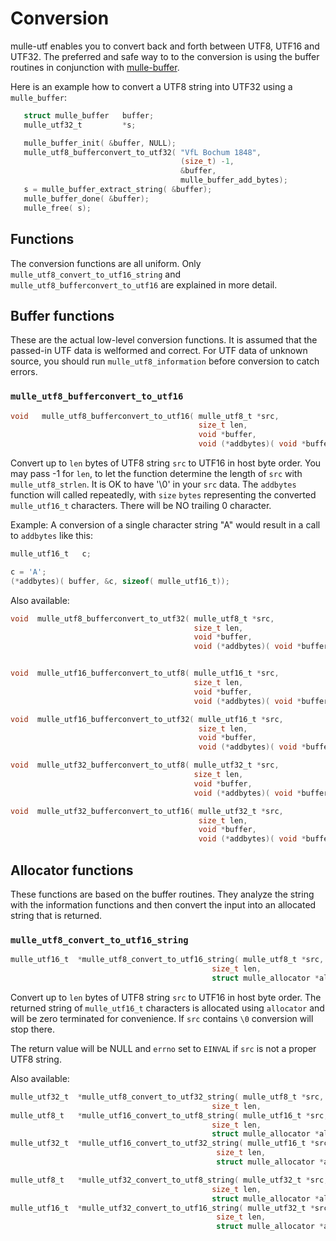 <!-- [comment]: <> (DO NOT EDIT THIS FILE. EDIT THE TEMPLATE "templates/dox/API_CONVERSION.md.scion") -->
# Conversion

mulle-utf enables you to convert back and forth between UTF8, UTF16 and UTF32.
The preferred and safe way to to the conversion is using the buffer routines
in conjunction with [mulle-buffer](//github.com/mulle-nat/mulle-buffer).

Here is an example how to convert a UTF8 string into UTF32 using a
`mulle_buffer`:

``` c
   struct mulle_buffer   buffer;
   mulle_utf32_t         *s;

   mulle_buffer_init( &buffer, NULL);
   mulle_utf8_bufferconvert_to_utf32( "VfL Bochum 1848",
                                      (size_t) -1,
                                      &buffer,
                                      mulle_buffer_add_bytes);
   s = mulle_buffer_extract_string( &buffer);
   mulle_buffer_done( &buffer);
   mulle_free( s);
```


## Functions

The conversion functions are all uniform. Only
`mulle_utf8_convert_to_utf16_string` and `mulle_utf8_bufferconvert_to_utf16` are
explained in more detail.


## Buffer functions

These are the actual low-level conversion functions. It is assumed that the
passed-in UTF data is welformed and correct. For UTF data of unknown source,
you should run `mulle_utf8_information` before conversion to catch errors.

### `mulle_utf8_bufferconvert_to_utf16`


``` c
void   mulle_utf8_bufferconvert_to_utf16( mulle_utf8_t *src,
                                          size_t len,
                                          void *buffer,
                                          void (*addbytes)( void *buffer, void *bytes, size_t size))
```

Convert up to `len` bytes of UTF8 string `src` to UTF16 in host byte order.
You may pass -1 for `len`, to let the function determine the length of `src`
with `mulle_utf8_strlen`. It is OK to have '\0' in your `src` data.
The `addbytes` function will called repeatedly, with `size` `bytes`
representing the converted  `mulle_utf16_t` characters.
There will be NO trailing 0 character.

Example: A conversion of a single character string "A" would result in a
call to `addbytes` like this:

``` c
mulle_utf16_t   c;

c = 'A';
(*addbytes)( buffer, &c, sizeof( mulle_utf16_t));
```


Also available:

``` c
void  mulle_utf8_bufferconvert_to_utf32( mulle_utf8_t *src,
                                         size_t len,
                                         void *buffer,
                                         void (*addbytes)( void *buffer, void *bytes, size_t size));


void  mulle_utf16_bufferconvert_to_utf8( mulle_utf16_t *src,
                                         size_t len,
                                         void *buffer,
                                         void (*addbytes)( void *buffer, void *bytes, size_t length));

void  mulle_utf16_bufferconvert_to_utf32( mulle_utf16_t *src,
                                          size_t len,
                                          void *buffer,
                                          void (*addbytes)( void *buffer, void *bytes, size_t length));

void  mulle_utf32_bufferconvert_to_utf8( mulle_utf32_t *src,
                                         size_t len,
                                         void *buffer,
                                         void (*addbytes)( void *buffer, void *bytes, size_t size));

void  mulle_utf32_bufferconvert_to_utf16( mulle_utf32_t *src,
                                          size_t len,
                                          void *buffer,
                                          void (*addbytes)( void *buffer, void *bytes, size_t size));
```


## Allocator functions

These functions are based on the buffer routines. They analyze the string with
the information functions and then convert the input into an allocated
string that is returned.


### `mulle_utf8_convert_to_utf16_string`

``` c
mulle_utf16_t  *mulle_utf8_convert_to_utf16_string( mulle_utf8_t *src,
                                             size_t len,
                                             struct mulle_allocator *allocator);
```

Convert up to `len` bytes of UTF8 string `src` to UTF16 in host byte order.
The returned string of `mulle_utf16_t` characters is allocated using `allocator`
and will be zero terminated for convenience. If `src` contains `\0` conversion
will stop there.

The return value will be NULL and `errno` set to `EINVAL` if `src` is not
a proper UTF8 string.


Also available:

``` c
mulle_utf32_t  *mulle_utf8_convert_to_utf32_string( mulle_utf8_t *src,
                                             size_t len,
mulle_utf8_t   *mulle_utf16_convert_to_utf8_string( mulle_utf16_t *src,
                                             size_t len,
                                             struct mulle_allocator *allocator);
mulle_utf32_t  *mulle_utf16_convert_to_utf32_string( mulle_utf16_t *src,
                                              size_t len,
                                              struct mulle_allocator *allocator);

mulle_utf8_t   *mulle_utf32_convert_to_utf8_string( mulle_utf32_t *src,
                                             size_t len,
                                             struct mulle_allocator *allocator);
mulle_utf16_t  *mulle_utf32_convert_to_utf16_string( mulle_utf32_t *src,
                                              size_t len,
                                              struct mulle_allocator *allocator);
```

